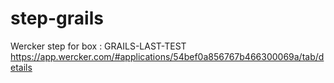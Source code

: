 # step-grails
Wercker step for box : GRAILS-LAST-TEST https://app.wercker.com/#applications/54bef0a856767b466300069a/tab/details
